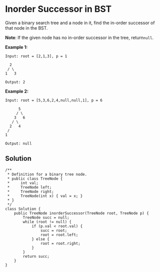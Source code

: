 # Inorder Successor in BST

Given a binary search tree and a node in it, find the in-order successor of that node in the BST.

**Note**: If the given node has no in-order successor in the tree, return`null`.

**Example 1:**

```
Input: root = [2,1,3], p = 1

  2
 / \
1   3

Output: 2
```

**Example 2:**

```
Input: root = [5,3,6,2,4,null,null,1], p = 6

      5
     / \
    3   6
   / \
  2   4
 /   
1

Output: null
```

## Solution

```
/**
 * Definition for a binary tree node.
 * public class TreeNode {
 *     int val;
 *     TreeNode left;
 *     TreeNode right;
 *     TreeNode(int x) { val = x; }
 * }
 */
class Solution {
    public TreeNode inorderSuccessor(TreeNode root, TreeNode p) {
        TreeNode succ = null;
        while (root != null) {
            if (p.val < root.val) {
                succ = root;
                root = root.left;
            } else {
                root = root.right;
            }
        }
        return succ;
    }
}
```



